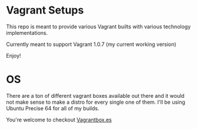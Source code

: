 Vagrant Setups
==============

This repo is meant to provide various Vagrant builts with various technology implementations. 

Currently meant to support Vagrant 1.0.7 (my current working version)

Enjoy!

OS
============

There are a ton of different vagrant boxes available out there and it would not make sense to make a distro for every single one of them. I'll be using Ubuntu Precise 64 for all of my builds.

You're welcome to checkout [Vagrantbox.es](http://vagrantbox.es)
